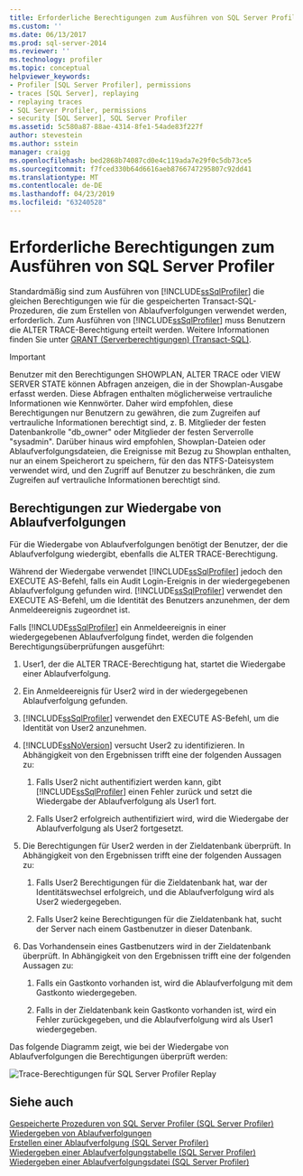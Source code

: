 ```yaml
---
title: Erforderliche Berechtigungen zum Ausführen von SQL Server Profiler | Microsoft-Dokumentation
ms.custom: ''
ms.date: 06/13/2017
ms.prod: sql-server-2014
ms.reviewer: ''
ms.technology: profiler
ms.topic: conceptual
helpviewer_keywords:
- Profiler [SQL Server Profiler], permissions
- traces [SQL Server], replaying
- replaying traces
- SQL Server Profiler, permissions
- security [SQL Server], SQL Server Profiler
ms.assetid: 5c580a87-88ae-4314-8fe1-54ade83f227f
author: stevestein
ms.author: sstein
manager: craigg
ms.openlocfilehash: bed2868b74087cd0e4c119ada7e29f0c5db73ce5
ms.sourcegitcommit: f7fced330b64d6616aeb8766747295807c92dd41
ms.translationtype: MT
ms.contentlocale: de-DE
ms.lasthandoff: 04/23/2019
ms.locfileid: "63240528"
---
```

# <a name="permissions-required-to-run-sql-server-profiler"></a>Erforderliche Berechtigungen zum Ausführen von SQL Server Profiler
  Standardmäßig sind zum Ausführen von [!INCLUDE[ssSqlProfiler](../../../includes/sssqlprofiler-md.md)] die gleichen Berechtigungen wie für die gespeicherten Transact-SQL-Prozeduren, die zum Erstellen von Ablaufverfolgungen verwendet werden, erforderlich. Zum Ausführen von [!INCLUDE[ssSqlProfiler](../../../includes/sssqlprofiler-md.md)] muss Benutzern die ALTER TRACE-Berechtigung erteilt werden. Weitere Informationen finden Sie unter [GRANT (Serverberechtigungen) &#40;Transact-SQL&#41;](/sql/t-sql/statements/grant-server-permissions-transact-sql).  
  
> [!IMPORTANT]  
>  Benutzer mit den Berechtigungen SHOWPLAN, ALTER TRACE oder VIEW SERVER STATE können Abfragen anzeigen, die in der Showplan-Ausgabe erfasst werden. Diese Abfragen enthalten möglicherweise vertrauliche Informationen wie Kennwörter. Daher wird empfohlen, diese Berechtigungen nur Benutzern zu gewähren, die zum Zugreifen auf vertrauliche Informationen berechtigt sind, z. B. Mitglieder der festen Datenbankrolle "db_owner" oder Mitglieder der festen Serverrolle "sysadmin". Darüber hinaus wird empfohlen, Showplan-Dateien oder Ablaufverfolgungsdateien, die Ereignisse mit Bezug zu Showplan enthalten, nur an einem Speicherort zu speichern, für den das NTFS-Dateisystem verwendet wird, und den Zugriff auf Benutzer zu beschränken, die zum Zugreifen auf vertrauliche Informationen berechtigt sind.  
  
## <a name="permissions-used-to-replay-traces"></a>Berechtigungen zur Wiedergabe von Ablaufverfolgungen  
 Für die Wiedergabe von Ablaufverfolgungen benötigt der Benutzer, der die Ablaufverfolgung wiedergibt, ebenfalls die ALTER TRACE-Berechtigung.  
  
 Während der Wiedergabe verwendet [!INCLUDE[ssSqlProfiler](../../../includes/sssqlprofiler-md.md)] jedoch den EXECUTE AS-Befehl, falls ein Audit Login-Ereignis in der wiedergegebenen Ablaufverfolgung gefunden wird. [!INCLUDE[ssSqlProfiler](../../../includes/sssqlprofiler-md.md)] verwendet den EXECUTE AS-Befehl, um die Identität des Benutzers anzunehmen, der dem Anmeldeereignis zugeordnet ist.  
  
 Falls [!INCLUDE[ssSqlProfiler](../../../includes/sssqlprofiler-md.md)] ein Anmeldeereignis in einer wiedergegebenen Ablaufverfolgung findet, werden die folgenden Berechtigungsüberprüfungen ausgeführt:  
  
1.  User1, der die ALTER TRACE-Berechtigung hat, startet die Wiedergabe einer Ablaufverfolgung.  
  
2.  Ein Anmeldeereignis für User2 wird in der wiedergegebenen Ablaufverfolgung gefunden.  
  
3.  [!INCLUDE[ssSqlProfiler](../../../includes/sssqlprofiler-md.md)] verwendet den EXECUTE AS-Befehl, um die Identität von User2 anzunehmen.  
  
4.  [!INCLUDE[ssNoVersion](../../includes/ssnoversion-md.md)] versucht User2 zu identifizieren. In Abhängigkeit von den Ergebnissen trifft eine der folgenden Aussagen zu:  
  
    1.  Falls User2 nicht authentifiziert werden kann, gibt [!INCLUDE[ssSqlProfiler](../../../includes/sssqlprofiler-md.md)] einen Fehler zurück und setzt die Wiedergabe der Ablaufverfolgung als User1 fort.  
  
    2.  Falls User2 erfolgreich authentifiziert wird, wird die Wiedergabe der Ablaufverfolgung als User2 fortgesetzt.  
  
5.  Die Berechtigungen für User2 werden in der Zieldatenbank überprüft. In Abhängigkeit von den Ergebnissen trifft eine der folgenden Aussagen zu:  
  
    1.  Falls User2 Berechtigungen für die Zieldatenbank hat, war der Identitätswechsel erfolgreich, und die Ablaufverfolgung wird als User2 wiedergegeben.  
  
    2.  Falls User2 keine Berechtigungen für die Zieldatenbank hat, sucht der Server nach einem Gastbenutzer in dieser Datenbank.  
  
6.  Das Vorhandensein eines Gastbenutzers wird in der Zieldatenbank überprüft. In Abhängigkeit von den Ergebnissen trifft eine der folgenden Aussagen zu:  
  
    1.  Falls ein Gastkonto vorhanden ist, wird die Ablaufverfolgung mit dem Gastkonto wiedergegeben.  
  
    2.  Falls in der Zieldatenbank kein Gastkonto vorhanden ist, wird ein Fehler zurückgegeben, und die Ablaufverfolgung wird als User1 wiedergegeben.  
  
 Das folgende Diagramm zeigt, wie bei der Wiedergabe von Ablaufverfolgungen die Berechtigungen überprüft werden:  
  
 ![Trace-Berechtigungen für SQL Server Profiler Replay](../../database-engine/media/replaytracedecisiontree.gif "SQL Server Profiler-Wiedergabe-Trace-Berechtigungen")  
  
## <a name="see-also"></a>Siehe auch  
 [Gespeicherte Prozeduren von SQL Server Profiler &#40;SQL Server Profiler&#41;](/sql/relational-databases/system-stored-procedures/sql-server-profiler-stored-procedures-transact-sql)   
 [Wiedergeben von Ablaufverfolgungen](replay-traces.md)   
 [Erstellen einer Ablaufverfolgung &#40;SQL Server Profiler&#41;](create-a-trace-sql-server-profiler.md)   
 [Wiedergeben einer Ablaufverfolgungstabelle &#40;SQL Server Profiler&#41;](replay-a-trace-table-sql-server-profiler.md)   
 [Wiedergeben einer Ablaufverfolgungsdatei &#40;SQL Server Profiler&#41;](replay-a-trace-file-sql-server-profiler.md)  
  
  
